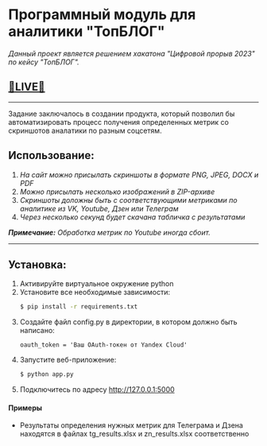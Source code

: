 # Программный модуль для аналитики "ТопБЛОГ"
*Данный проект является решением хакатона "Цифровой прорыв 2023" по кейсу "ТопБЛОГ".*
## [**🔴LIVE🔴**](https://ogokacheli.ru/topblog)
_____

Задание заключалось в создании продукта, который позволил бы автоматизировать процесс получения определенных метрик со скриншотов аналатики по разным соцсетям.

## Использование:
1. *На сайт можно присылать скриншоты в формате PNG, JPEG, DOCX и PDF*
2. *Можно присылать несколько изображений в ZIP-архиве*
3. *Скриншоты доложны быть с соответствующими метриками по аналитике из VK, Youtube, Дзен или Телеграм*
4. *Через несколько секунд будет скачана табличка с результатами*

***Примечание:*** *Обработка метрик по Youtube иногда сбоит.*
_____
## Установка:
1. Активируйте виртуальное окружение python
2. Установите все необходимые зависимости:
    ``` bash
   $ pip install -r requirements.txt
   ```
3. Создайте файл config.py в директории, в котором должно быть написано:
    ```
    oauth_token = 'Ваш OAuth-токен от Yandex Cloud'
    ```
5. Запустите веб-приложение:
    ``` bash
   $ python app.py
    ```
6. Подключитесь по адресу http://127.0.0.1:5000

#### Примеры
 - Результаты определения нужных метрик для Телеграма и Дзена находятся в файлах tg_results.xlsx и zn_results.xlsx соответственно
